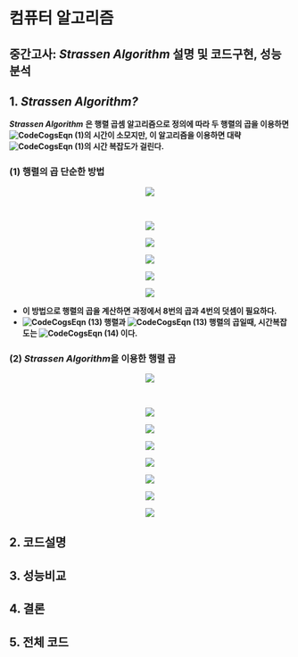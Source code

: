 # 컴퓨터 알고리즘

## 중간고사: *Strassen Algorithm* 설명 및 코드구현, 성능분석

## 1. *Strassen Algorithm?*
***Strassen Algorithm*** **은 행렬 곱셈 알고리즘으로 정의에 따라 두 행렬의 곱을 이용하면 ![CodeCogsEqn (1)](https://user-images.githubusercontent.com/82091824/115876342-26957e80-a481-11eb-887c-efc0b27350dd.gif)의 시간이 소모지만, 이 알고리즘을 이용하면 대략 ![CodeCogsEqn (1)](https://user-images.githubusercontent.com/82091824/115876522-62304880-a481-11eb-9ce5-d29a375b6247.gif)의 시간 복잡도가 걸린다.**

### (1) 행렬의 곱 단순한 방법         

<p align="center"><img src="https://user-images.githubusercontent.com/82091824/115886929-601fb700-a48c-11eb-9b04-113a20819ce2.gif"></p>
    
<br><p align="center"><img src="https://user-images.githubusercontent.com/82091824/115892111-ceb34380-a491-11eb-9c56-925150cd7399.gif"></p>

<p align="center"><img src="https://user-images.githubusercontent.com/82091824/115887747-331fd400-a48d-11eb-9d28-8bce60085689.gif"></p>
   
<p align="center"><img src="https://user-images.githubusercontent.com/82091824/115887891-55195680-a48d-11eb-8970-9c36c787898e.gif"></p>

<p align="center"><img src="https://user-images.githubusercontent.com/82091824/115888071-78440600-a48d-11eb-8d55-032b2ca2db1b.gif"></p>

<p align="center"><img src="https://user-images.githubusercontent.com/82091824/115888168-94e03e00-a48d-11eb-817a-71cf9abc2f7e.gif"></p><br\>



- **이 방법으로 행렬의 곱을 계산하면 과정에서 8번의 곱과 4번의 덧셈이 필요하다.**   
- **![CodeCogsEqn (13)](https://user-images.githubusercontent.com/82091824/115889827-4338b300-a48f-11eb-8131-b8ed38a5dc13.gif) 행렬과 ![CodeCogsEqn (13)](https://user-images.githubusercontent.com/82091824/115889827-4338b300-a48f-11eb-8131-b8ed38a5dc13.gif) 행렬의 곱일때, 시간복잡도는 ![CodeCogsEqn (14)](https://user-images.githubusercontent.com/82091824/115890032-78dd9c00-a48f-11eb-99a7-a3eeebc23c18.gif) 이다.**

### (2) *Strassen Algorithm*을 이용한 행렬 곱  <br>
<p align="center"><img src="https://user-images.githubusercontent.com/82091824/115886929-601fb700-a48c-11eb-9b04-113a20819ce2.gif"></p><br>

<p align="center"><img src="https://user-images.githubusercontent.com/82091824/115897959-fb6a5980-a497-11eb-86d5-4674664b67b6.gif"></p>

<p align="center"><img src="https://user-images.githubusercontent.com/82091824/115897715-afb7b000-a497-11eb-9903-50a956c512b5.gif"></p>

<p align="center"><img src="https://user-images.githubusercontent.com/82091824/115898179-3a001400-a498-11eb-9261-4a9a5a012eff.gif"></p>

<p align="center"><img src="https://user-images.githubusercontent.com/82091824/115898302-5b610000-a498-11eb-97ad-61a59fac8c3b.gif"></p>

<p align="center"><img src="https://user-images.githubusercontent.com/82091824/115898400-7a5f9200-a498-11eb-9ac6-25ecb57dcd80.gif"></p>

<p align="center"><img src="https://user-images.githubusercontent.com/82091824/115898522-9cf1ab00-a498-11eb-8602-676736253971.gif"></p>
<p align="center"><img src="https://user-images.githubusercontent.com/82091824/115898607-b4309880-a498-11eb-9615-557658bed8d9.gif"></p>

## 2. 코드설명

## 3. 성능비교

## 4. 결론

## 5. 전체 코드

